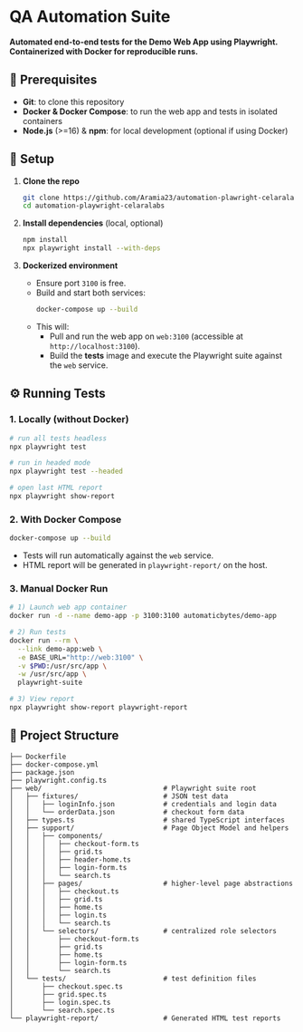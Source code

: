 # QA Automation Suite

**Automated end-to-end tests for the Demo Web App using Playwright. Containerized with Docker for reproducible runs.**

## 🚀 Prerequisites

- **Git**: to clone this repository
- **Docker & Docker Compose**: to run the web app and tests in isolated containers
- **Node.js** (>=16) & **npm**: for local development (optional if using Docker)

## 🔧 Setup

1. **Clone the repo**
   ```bash
   git clone https://github.com/Aramia23/automation-plawright-celaralabs.git
   cd automation-playwright-celaralabs
   ```

2. **Install dependencies** (local, optional)
   ```bash
   npm install
   npx playwright install --with-deps
   ```

3. **Dockerized environment**
   - Ensure port `3100` is free.
   - Build and start both services:
     ```bash
     docker-compose up --build
     ```
   - This will:
     - Pull and run the web app on `web:3100` (accessible at `http://localhost:3100`).
     - Build the **tests** image and execute the Playwright suite against the `web` service.

## ⚙️ Running Tests

### 1. Locally (without Docker)

```bash
# run all tests headless
npx playwright test

# run in headed mode
npx playwright test --headed

# open last HTML report
npx playwright show-report
```

### 2. With Docker Compose

```bash
docker-compose up --build
```

- Tests will run automatically against the `web` service.
- HTML report will be generated in `playwright-report/` on the host.

### 3. Manual Docker Run

```bash
# 1) Launch web app container
docker run -d --name demo-app -p 3100:3100 automaticbytes/demo-app

# 2) Run tests
docker run --rm \
  --link demo-app:web \
  -e BASE_URL="http://web:3100" \
  -v $PWD:/usr/src/app \
  -w /usr/src/app \
  playwright-suite

# 3) View report
npx playwright show-report playwright-report
```

## 📁 Project Structure

```
├── Dockerfile
├── docker-compose.yml
├── package.json
├── playwright.config.ts
├── web/                              # Playwright suite root
│   ├── fixtures/                     # JSON test data
│   │   ├── loginInfo.json            # credentials and login data
│   │   └── orderData.json            # checkout form data
│   ├── types.ts                      # shared TypeScript interfaces
│   ├── support/                      # Page Object Model and helpers
│   │   ├── components/               
│   │   │   ├── checkout-form.ts
│   │   │   ├── grid.ts
│   │   │   ├── header-home.ts
│   │   │   ├── login-form.ts
│   │   │   └── search.ts
│   │   ├── pages/                    # higher-level page abstractions
│   │   │   ├── checkout.ts
│   │   │   ├── grid.ts
│   │   │   ├── home.ts
│   │   │   ├── login.ts
│   │   │   └── search.ts
│   │   └── selectors/                # centralized role selectors
│   │       ├── checkout-form.ts
│   │       ├── grid.ts
│   │       ├── home.ts
│   │       ├── login-form.ts
│   │       └── search.ts
│   └── tests/                        # test definition files
│       ├── checkout.spec.ts
│       ├── grid.spec.ts
│       ├── login.spec.ts
│       └── search.spec.ts
└── playwright-report/                # Generated HTML test reports
```
